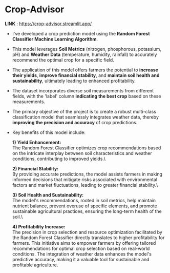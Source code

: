 # Crop-Advisor
**LINK** :  https://crop-advisor.streamlit.app/

* I've developed a crop prediction model using the **Random Forest Classifier Machine Learning Algorithm**.
* This model leverages **Soil Metrics** (nitrogen, phosphorous, potassium, pH) and **Weather Data** (temperature, humidity, rainfall) to accurately recommend the optimal crop for a specific field.
* The application of this model offers farmers the potential to **increase their yields**, **improve financial stability**, and **maintain soil health and sustainability**, ultimately leading to enhanced profitability.
* The dataset incorporates diverse soil measurements from different fields, with the 'label' column **indicating the best crop** based on these measurements.
* The primary objective of the project is to create a robust multi-class classification model that seamlessly integrates weather data, thereby **improving the precision and accuracy** of crop predictions.
 
* Key benefits of this model include:
  
     **1) Yield Enhancement:**\
           The Random Forest Classifier optimizes crop recommendations based on the intricate interplay between soil characteristics and weather conditions, contributing to improved yields.\
   
     **2) Financial Stability:**\
            By providing accurate predictions, the model assists farmers in making informed decisions that mitigate risks associated with environmental factors and market fluctuations, leading to greater financial stability.\
    
     **3) Soil Health and Sustainability:**\
             The model's recommendations, rooted in soil metrics, help maintain nutrient balance, prevent overuse of specific elements, and promote sustainable agricultural practices, ensuring the long-term health of the soil.\
    
     **4) Profitability Increase:**\
             The precision in crop selection and resource optimization facilitated by the Random Forest Classifier directly translates to higher profitability for farmers.
This initiative aims to empower farmers by offering tailored recommendations for optimal crop selection based on real-world conditions. The integration of weather data enhances the model's predictive accuracy, making it a valuable tool for sustainable and profitable agriculture.
